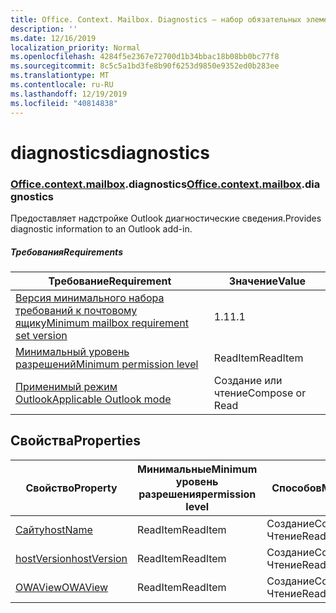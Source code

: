 ```yaml
---
title: Office. Context. Mailbox. Diagnostics — набор обязательных элементов 1,5
description: ''
ms.date: 12/16/2019
localization_priority: Normal
ms.openlocfilehash: 4284f5e2367e72700d1b34bbac18b08bb0bc77f8
ms.sourcegitcommit: 8c5c5a1bd3fe8b90f6253d9850e9352ed0b283ee
ms.translationtype: MT
ms.contentlocale: ru-RU
ms.lasthandoff: 12/19/2019
ms.locfileid: "40814838"
---
```

# <a name="diagnostics"></a><span data-ttu-id="96177-102">diagnostics</span><span class="sxs-lookup"><span data-stu-id="96177-102">diagnostics</span></span>

### <a name="officeofficemdcontextofficecontextmdmailboxofficecontextmailboxmddiagnostics"></a><span data-ttu-id="96177-103">[Office](office.md)[.context](office.context.md)[.mailbox](office.context.mailbox.md).diagnostics</span><span class="sxs-lookup"><span data-stu-id="96177-103">[Office](office.md)[.context](office.context.md)[.mailbox](office.context.mailbox.md).diagnostics</span></span>

<span data-ttu-id="96177-104">Предоставляет надстройке Outlook диагностические сведения.</span><span class="sxs-lookup"><span data-stu-id="96177-104">Provides diagnostic information to an Outlook add-in.</span></span>

##### <a name="requirements"></a><span data-ttu-id="96177-105">Требования</span><span class="sxs-lookup"><span data-stu-id="96177-105">Requirements</span></span>

|<span data-ttu-id="96177-106">Требование</span><span class="sxs-lookup"><span data-stu-id="96177-106">Requirement</span></span>| <span data-ttu-id="96177-107">Значение</span><span class="sxs-lookup"><span data-stu-id="96177-107">Value</span></span>|
|---|---|
|[<span data-ttu-id="96177-108">Версия минимального набора требований к почтовому ящику</span><span class="sxs-lookup"><span data-stu-id="96177-108">Minimum mailbox requirement set version</span></span>](../../requirement-sets/outlook-api-requirement-sets.md)| <span data-ttu-id="96177-109">1.1</span><span class="sxs-lookup"><span data-stu-id="96177-109">1.1</span></span>|
|[<span data-ttu-id="96177-110">Минимальный уровень разрешений</span><span class="sxs-lookup"><span data-stu-id="96177-110">Minimum permission level</span></span>](/outlook/add-ins/understanding-outlook-add-in-permissions)| <span data-ttu-id="96177-111">ReadItem</span><span class="sxs-lookup"><span data-stu-id="96177-111">ReadItem</span></span>|
|[<span data-ttu-id="96177-112">Применимый режим Outlook</span><span class="sxs-lookup"><span data-stu-id="96177-112">Applicable Outlook mode</span></span>](/outlook/add-ins/#extension-points)| <span data-ttu-id="96177-113">Создание или чтение</span><span class="sxs-lookup"><span data-stu-id="96177-113">Compose or Read</span></span>|

## <a name="properties"></a><span data-ttu-id="96177-114">Свойства</span><span class="sxs-lookup"><span data-stu-id="96177-114">Properties</span></span>

| <span data-ttu-id="96177-115">Свойство</span><span class="sxs-lookup"><span data-stu-id="96177-115">Property</span></span> | <span data-ttu-id="96177-116">Минимальные</span><span class="sxs-lookup"><span data-stu-id="96177-116">Minimum</span></span><br><span data-ttu-id="96177-117">уровень разрешения</span><span class="sxs-lookup"><span data-stu-id="96177-117">permission level</span></span> | <span data-ttu-id="96177-118">Способов</span><span class="sxs-lookup"><span data-stu-id="96177-118">Modes</span></span> | <span data-ttu-id="96177-119">Тип возвращаемых данных</span><span class="sxs-lookup"><span data-stu-id="96177-119">Return type</span></span> | <span data-ttu-id="96177-120">Минимальные</span><span class="sxs-lookup"><span data-stu-id="96177-120">Minimum</span></span><br><span data-ttu-id="96177-121">набор требований</span><span class="sxs-lookup"><span data-stu-id="96177-121">requirement set</span></span> |
|---|---|---|---|:---:|
| [<span data-ttu-id="96177-122">Сайту</span><span class="sxs-lookup"><span data-stu-id="96177-122">hostName</span></span>](/javascript/api/outlook/office.diagnostics?view=outlook-js-1.5#hostname) | <span data-ttu-id="96177-123">ReadItem</span><span class="sxs-lookup"><span data-stu-id="96177-123">ReadItem</span></span> | <span data-ttu-id="96177-124">Создание</span><span class="sxs-lookup"><span data-stu-id="96177-124">Compose</span></span><br><span data-ttu-id="96177-125">Чтение</span><span class="sxs-lookup"><span data-stu-id="96177-125">Read</span></span> | <span data-ttu-id="96177-126">String</span><span class="sxs-lookup"><span data-stu-id="96177-126">String</span></span> | [<span data-ttu-id="96177-127">1.1</span><span class="sxs-lookup"><span data-stu-id="96177-127">1.1</span></span>](../requirement-set-1.1/outlook-requirement-set-1.1.md) |
| [<span data-ttu-id="96177-128">hostVersion</span><span class="sxs-lookup"><span data-stu-id="96177-128">hostVersion</span></span>](/javascript/api/outlook/office.diagnostics?view=outlook-js-1.5#hostversion) | <span data-ttu-id="96177-129">ReadItem</span><span class="sxs-lookup"><span data-stu-id="96177-129">ReadItem</span></span> | <span data-ttu-id="96177-130">Создание</span><span class="sxs-lookup"><span data-stu-id="96177-130">Compose</span></span><br><span data-ttu-id="96177-131">Чтение</span><span class="sxs-lookup"><span data-stu-id="96177-131">Read</span></span> | <span data-ttu-id="96177-132">String</span><span class="sxs-lookup"><span data-stu-id="96177-132">String</span></span> | [<span data-ttu-id="96177-133">1.1</span><span class="sxs-lookup"><span data-stu-id="96177-133">1.1</span></span>](../requirement-set-1.1/outlook-requirement-set-1.1.md) |
| [<span data-ttu-id="96177-134">OWAView</span><span class="sxs-lookup"><span data-stu-id="96177-134">OWAView</span></span>](/javascript/api/outlook/office.diagnostics?view=outlook-js-1.5#owaview) | <span data-ttu-id="96177-135">ReadItem</span><span class="sxs-lookup"><span data-stu-id="96177-135">ReadItem</span></span> | <span data-ttu-id="96177-136">Создание</span><span class="sxs-lookup"><span data-stu-id="96177-136">Compose</span></span><br><span data-ttu-id="96177-137">Чтение</span><span class="sxs-lookup"><span data-stu-id="96177-137">Read</span></span> | <span data-ttu-id="96177-138">String</span><span class="sxs-lookup"><span data-stu-id="96177-138">String</span></span> | [<span data-ttu-id="96177-139">1.1</span><span class="sxs-lookup"><span data-stu-id="96177-139">1.1</span></span>](../requirement-set-1.1/outlook-requirement-set-1.1.md) |
